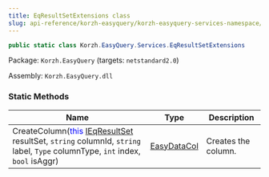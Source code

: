 ```yaml
---
title: EqResultSetExtensions class
slug: api-reference/korzh-easyquery/korzh-easyquery-services-namespace/eqresultsetextensions-class
---
```



```csharp
public static class Korzh.EasyQuery.Services.EqResultSetExtensions

```
Package: `Korzh.EasyQuery` (targets: `netstandard2.0`)

Assembly: `Korzh.EasyQuery.dll`

### Static Methods

| Name | Type | Description | 
| --- | --- | --- | 
| CreateColumn(<span style='color: blue'>this</span> [IEqResultSet](/api-reference/korzh-easyquery/korzh-easyquery-services-namespace/ieqresultset-interface) resultSet, `string` columnId, `string` label, `Type` columnType, `int` index, `bool` isAggr) | [EasyDataCol](/api-reference/easydata-core/easydata-namespace/easydatacol-class) | Creates the column. |